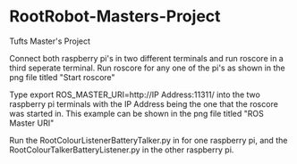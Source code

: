 # RootRobot-Masters-Project
Tufts Master's Project 

Connect both raspberry pi's in two different terminals and run roscore in a third seperate terminal. 
Run roscore for any one of the pi's as shown in the png file titled "Start roscore"

Type export ROS_MASTER_URI=http://IP Address:11311/ into the two raspberry pi terminals with the IP Address being the one that the roscore was started in. This example can be shown in the png file titled "ROS Master URI" 

Run the RootColourListenerBatteryTalker.py in for one raspberry pi, and the RootColourTalkerBatteryListener.py in the other raspberry pi. 





